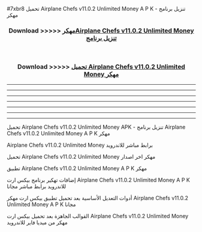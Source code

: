 #7xbr8 تحميل Airplane Chefs v11.0.2 Unlimited Money  A P K - تنزيل برنامج مهكر



<div align="center">
<h3>Download >>>>> <a href="https://runaway1.web.app/?sq=Airplane Chefs v11.0.2 Unlimited Money ">مهكرAirplane Chefs v11.0.2 Unlimited Money  تنزيل برنامج</a></h3><br>

<h3>Download >>>>> <a href="https://runaway1.web.app/?sq=Airplane Chefs v11.0.2 Unlimited Money ">تحميل Airplane Chefs v11.0.2 Unlimited Money  مهكر</a></h3>
</div>


----------------------------------------------------------

----------------------------------------------------------

----------------------------------------------------------

----------------------------------------------------------

----------------------------------------------------------

----------------------------------------------------------

----------------------------------------------------------

تحميل Airplane Chefs v11.0.2 Unlimited Money  APK - تنزيل برنامج Airplane Chefs v11.0.2 Unlimited Money  A P K مهكر

Airplane Chefs v11.0.2 Unlimited Money  برابط مباشر للاندرويد

تحميل Airplane Chefs v11.0.2 Unlimited Money  مهكر اخر اصدار

تطبيق Airplane Chefs v11.0.2 Unlimited Money  A P K مهكر

إضافات تهكير برنامج بيكس ارت Airplane Chefs v11.0.2 Unlimited Money  A P K للاندرويد برابط مباشر مجانا

أدوات التعديل الأساسية بعد تحميل تطبيق بيكس ارت مهكر Airplane Chefs v11.0.2 Unlimited Money  A P K مجانا

القوالب الجاهزة بعد تحميل بيكس ارت Airplane Chefs v11.0.2 Unlimited Money  مهكر من ميديا فاير للاندرويد


